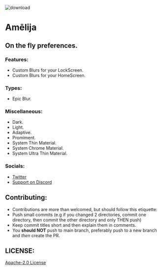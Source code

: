 ![download](https://i.imgur.com/TA0dWVT.png)

# Amēlija

## On the fly preferences.

### Features:

* Custom Blurs for your LockScreen.
* Custom Blurs for your HomeScreen.


### Types:

*  Epic Blur.

###  Miscellaneous:

* Dark.
* Light.
* Adaptive.
* Promiment.
* System Thin Material.
* System Chrome Material.
* System Ultra Thin Material.

###  Socials:

* [Twitter](https://twitter.com/Lukii120)
* [Support on Discord](https://discord.gg/2y5uWhhNJu)

## Contributing:

* Contributions are more than welcomed, but should follow this etiquette:
* Push small commits (e.g if you changed 2 directories, commit one directory, then commit the other directory and only THEN push)
* Keep commit titles short and then explain them in comments.
* You **should NOT** push to main branch, preferably push to a new branch and *then* create the PR.

## LICENSE:

[Apache-2.0 License](https://www.apache.org/licenses/LICENSE-2.0)
